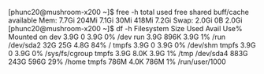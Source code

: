 [phunc20@mushroom-x200 ~]$ free -h
              total        used        free      shared  buff/cache   available
Mem:          7.7Gi       204Mi       7.1Gi        30Mi       418Mi       7.2Gi
Swap:         2.0Gi          0B       2.0Gi
[phunc20@mushroom-x200 ~]$ df -h
Filesystem      Size  Used Avail Use% Mounted on
dev             3.9G     0  3.9G   0% /dev
run             3.9G  896K  3.9G   1% /run
/dev/sda2        32G   25G  4.8G  84% /
tmpfs           3.9G     0  3.9G   0% /dev/shm
tmpfs           3.9G     0  3.9G   0% /sys/fs/cgroup
tmpfs           3.9G  8.0K  3.9G   1% /tmp
/dev/sda4       883G  243G  596G  29% /home
tmpfs           786M  4.0K  786M   1% /run/user/1000
